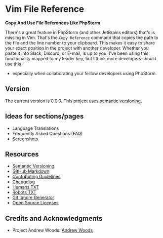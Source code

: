 
# Vim File Reference 

__Copy And Use File References Like PhpStorm__

There's a great feature in PhpStorm (and other JetBrains editors) that's is
missing in Vim. That's the `Copy Reference` command that copies the path to the
file and the line number to your clipboard. This makes it easy to share your
exact position in the project with another developer. Whether you paste it into
Slack, Discord, or E-mail, is up to you. I've been using this functionality
mapped to my leader key, but I think more developers should use this
- especially when collaborating your felllow developers using PhpStorm. 



## Version

The current version is 0.0.0. This project uses [semantic versioning](http://semver.org).



## Ideas for sections/pages

* Language Translations 
* Frequently Asked Questions (FAQ)
* Screenshots



## Resources

* [Semantic Versioning](http://semver.org)
* [GitHub Markdown](https://help.github.com/categories/writing-on-github/)
* [Contributing Guidelines](https://help.github.com/articles/setting-guidelines-for-repository-contributors/)
* [Changelog](docs/CHANGELOG.md)
* [Humans TXT](http://humanstxt.org/) 
* [Robots TXT](http://www.robotstxt.org/) 
* [Git Ignore Generator](https://www.gitignore.io/)
* [Open Source Licenses](http://opensource.org/licenses/GPL-3.0)



## Credits and Acknowledgments

* Project Andrew Woods:  [Andrew Woods](https://andrewwoods.net)

